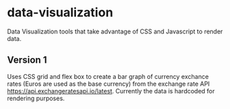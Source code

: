 # data-visualization
Data Visualization tools that take advantage of CSS and Javascript to render data.

## Version 1
Uses CSS grid and flex box to create a bar graph of currency exchance rates (Euros are used as the base currency) from the exchange rate API https://api.exchangeratesapi.io/latest. Currently the data is hardcoded for rendering purposes.
